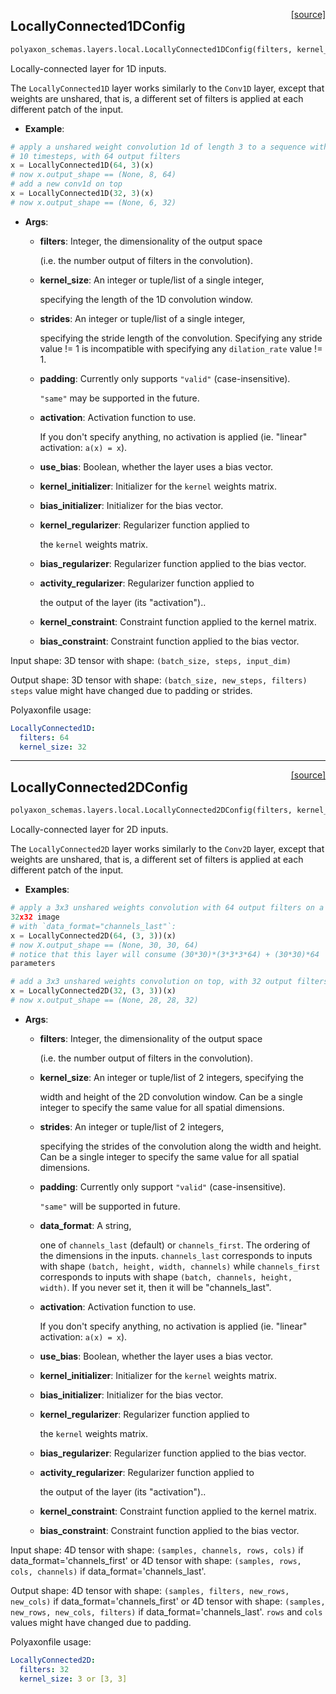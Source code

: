 <span style="float:right;">[[source]](https://github.com/polyaxon/polyaxon/blob/master/polyaxon_schemas/layers/local.py#L46)</span>
## LocallyConnected1DConfig

```python
polyaxon_schemas.layers.local.LocallyConnected1DConfig(filters, kernel_size, strides=1, padding='valid', data_format=None, activation=None, use_bias=True, kernel_initializer=<polyaxon_schemas.initializations.GlorotUniformInitializerConfig object at 0x10d953e80>, bias_initializer=<polyaxon_schemas.initializations.ZerosInitializerConfig object at 0x10d953e48>, kernel_regularizer=None, bias_regularizer=None, activity_regularizer=None, kernel_constraint=None, bias_constraint=None)
```

Locally-connected layer for 1D inputs.

The `LocallyConnected1D` layer works similarly to
the `Conv1D` layer, except that weights are unshared,
that is, a different set of filters is applied at each different patch
of the input.

- __Example__:


```python
# apply a unshared weight convolution 1d of length 3 to a sequence with
# 10 timesteps, with 64 output filters
x = LocallyConnected1D(64, 3)(x)
# now x.output_shape == (None, 8, 64)
# add a new conv1d on top
x = LocallyConnected1D(32, 3)(x)
# now x.output_shape == (None, 6, 32)
```

- __Args__:

	- __filters__: Integer, the dimensionality of the output space

		(i.e. the number output of filters in the convolution).
	- __kernel_size__: An integer or tuple/list of a single integer,

		specifying the length of the 1D convolution window.
	- __strides__: An integer or tuple/list of a single integer,

		specifying the stride length of the convolution.
		Specifying any stride value != 1 is incompatible with specifying
		any `dilation_rate` value != 1.
	- __padding__: Currently only supports `"valid"` (case-insensitive).

		`"same"` may be supported in the future.
	- __activation__: Activation function to use.

		If you don't specify anything, no activation is applied
		(ie. "linear" activation: `a(x) = x`).
	- __use_bias__: Boolean, whether the layer uses a bias vector.

	- __kernel_initializer__: Initializer for the `kernel` weights matrix.

	- __bias_initializer__: Initializer for the bias vector.

	- __kernel_regularizer__: Regularizer function applied to

		the `kernel` weights matrix.
	- __bias_regularizer__: Regularizer function applied to the bias vector.

	- __activity_regularizer__: Regularizer function applied to

		the output of the layer (its "activation")..
	- __kernel_constraint__: Constraint function applied to the kernel matrix.

	- __bias_constraint__: Constraint function applied to the bias vector.


Input shape:
	3D tensor with shape: `(batch_size, steps, input_dim)`

Output shape:
	3D tensor with shape: `(batch_size, new_steps, filters)`
	`steps` value might have changed due to padding or strides.

Polyaxonfile usage:

```yaml
LocallyConnected1D:
  filters: 64
  kernel_size: 32
```


----

<span style="float:right;">[[source]](https://github.com/polyaxon/polyaxon/blob/master/polyaxon_schemas/layers/local.py#L172)</span>
## LocallyConnected2DConfig

```python
polyaxon_schemas.layers.local.LocallyConnected2DConfig(filters, kernel_size, strides=(1, 1), padding='valid', data_format=None, activation=None, use_bias=True, kernel_initializer=<polyaxon_schemas.initializations.GlorotUniformInitializerConfig object at 0x10d961470>, bias_initializer=<polyaxon_schemas.initializations.ZerosInitializerConfig object at 0x10d961438>, kernel_regularizer=None, bias_regularizer=None, activity_regularizer=None, kernel_constraint=None, bias_constraint=None)
```

Locally-connected layer for 2D inputs.

The `LocallyConnected2D` layer works similarly
to the `Conv2D` layer, except that weights are unshared,
that is, a different set of filters is applied at each
different patch of the input.

- __Examples__:


```python
# apply a 3x3 unshared weights convolution with 64 output filters on a
32x32 image
# with `data_format="channels_last"`:
x = LocallyConnected2D(64, (3, 3))(x)
# now X.output_shape == (None, 30, 30, 64)
# notice that this layer will consume (30*30)*(3*3*3*64) + (30*30)*64
parameters

# add a 3x3 unshared weights convolution on top, with 32 output filters:
x = LocallyConnected2D(32, (3, 3))(x)
# now x.output_shape == (None, 28, 28, 32)
```

- __Args__:

	- __filters__: Integer, the dimensionality of the output space

		(i.e. the number output of filters in the convolution).
	- __kernel_size__: An integer or tuple/list of 2 integers, specifying the

		width and height of the 2D convolution window.
		Can be a single integer to specify the same value for
		all spatial dimensions.
	- __strides__: An integer or tuple/list of 2 integers,

		specifying the strides of the convolution along the width and height.
		Can be a single integer to specify the same value for
		all spatial dimensions.
	- __padding__: Currently only support `"valid"` (case-insensitive).

		`"same"` will be supported in future.
	- __data_format__: A string,

		one of `channels_last` (default) or `channels_first`.
		The ordering of the dimensions in the inputs.
		`channels_last` corresponds to inputs with shape
		`(batch, height, width, channels)` while `channels_first`
		corresponds to inputs with shape
		`(batch, channels, height, width)`.
		If you never set it, then it will be "channels_last".
	- __activation__: Activation function to use.

		If you don't specify anything, no activation is applied
		(ie. "linear" activation: `a(x) = x`).
	- __use_bias__: Boolean, whether the layer uses a bias vector.

	- __kernel_initializer__: Initializer for the `kernel` weights matrix.

	- __bias_initializer__: Initializer for the bias vector.

	- __kernel_regularizer__: Regularizer function applied to

		the `kernel` weights matrix.
	- __bias_regularizer__: Regularizer function applied to the bias vector.

	- __activity_regularizer__: Regularizer function applied to

		the output of the layer (its "activation")..
	- __kernel_constraint__: Constraint function applied to the kernel matrix.

	- __bias_constraint__: Constraint function applied to the bias vector.


Input shape:
	4D tensor with shape:
	`(samples, channels, rows, cols)` if data_format='channels_first'
	or 4D tensor with shape:
	`(samples, rows, cols, channels)` if data_format='channels_last'.

Output shape:
	4D tensor with shape:
	`(samples, filters, new_rows, new_cols)` if data_format='channels_first'
	or 4D tensor with shape:
	`(samples, new_rows, new_cols, filters)` if data_format='channels_last'.
	`rows` and `cols` values might have changed due to padding.

Polyaxonfile usage:

```yaml
LocallyConnected2D:
  filters: 32
  kernel_size: 3 or [3, 3]
```
